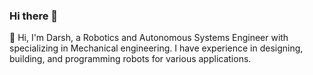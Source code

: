 ### Hi there 👋

<!--
**Darshshah23/Darshshah23** is a ✨ _special_ ✨ repository because its `README.md` (this file) appears on your GitHub profile.

Here are some ideas to get you started:



I’m interested in Robotics, motion planning, control systems, and computer vision.

- 🔭 I’m currently working on ...
- 🌱 I’m currently learning ...
- 👯 I’m looking to collaborate on ...
- 🤔 I’m looking for help with ...
- 💬 Ask me about ...
- 📫 How to reach me: ...
- 😄 Pronouns: ...
- ⚡ Fun fact: ...
-->

👋 Hi, I'm Darsh, a Robotics and Autonomous Systems Engineer with specializing in Mechanical engineering. I have experience in designing, building, and programming robots for various applications. 
